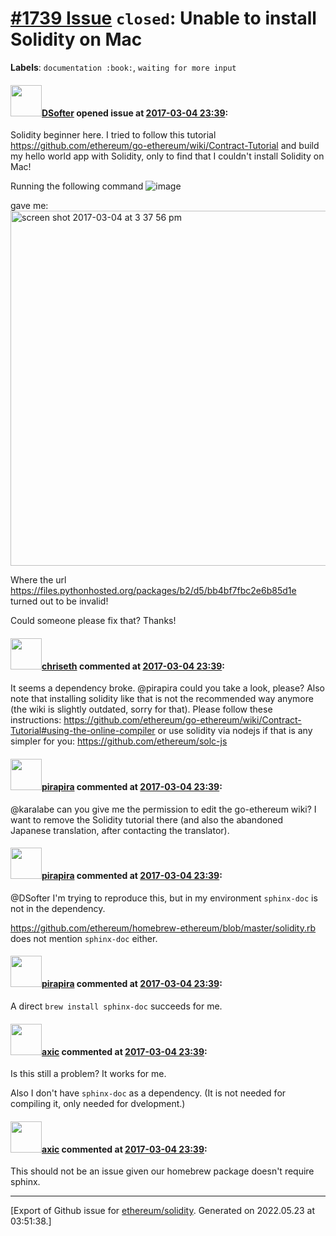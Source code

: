 # [\#1739 Issue](https://github.com/ethereum/solidity/issues/1739) `closed`: Unable to install Solidity on Mac
**Labels**: `documentation :book:`, `waiting for more input`


#### <img src="https://avatars.githubusercontent.com/u/1687829?v=4" width="50">[DSofter](https://github.com/DSofter) opened issue at [2017-03-04 23:39](https://github.com/ethereum/solidity/issues/1739):

Solidity beginner here. I tried to follow this tutorial https://github.com/ethereum/go-ethereum/wiki/Contract-Tutorial and build my hello world app with Solidity, only to find that I couldn't install Solidity on Mac!

Running the following command 
![image](https://cloud.githubusercontent.com/assets/1687829/23583131/762d5cee-00f0-11e7-8749-138db962999d.png)

gave me:
<img width="568" alt="screen shot 2017-03-04 at 3 37 56 pm" src="https://cloud.githubusercontent.com/assets/1687829/23583145/ab05c4ba-00f0-11e7-82de-cbd7a66c1096.png">

Where the url https://files.pythonhosted.org/packages/b2/d5/bb4bf7fbc2e6b85d1e turned out to be invalid!

Could someone please fix that? Thanks!

#### <img src="https://avatars.githubusercontent.com/u/9073706?v=4" width="50">[chriseth](https://github.com/chriseth) commented at [2017-03-04 23:39](https://github.com/ethereum/solidity/issues/1739#issuecomment-284361582):

It seems a dependency broke. @pirapira could you take a look, please?
Also note that installing solidity like that is not the recommended way anymore (the wiki is slightly outdated, sorry for that). Please follow these instructions: https://github.com/ethereum/go-ethereum/wiki/Contract-Tutorial#using-the-online-compiler or use solidity via nodejs if that is any simpler for you: https://github.com/ethereum/solc-js

#### <img src="https://avatars.githubusercontent.com/u/44281?u=19789513178700ad73a6cf535a40fbbfdc1ad615&v=4" width="50">[pirapira](https://github.com/pirapira) commented at [2017-03-04 23:39](https://github.com/ethereum/solidity/issues/1739#issuecomment-284878276):

@karalabe can you give me the permission to edit the go-ethereum wiki?  I want to remove the Solidity tutorial there (and also the abandoned Japanese translation, after contacting the translator).

#### <img src="https://avatars.githubusercontent.com/u/44281?u=19789513178700ad73a6cf535a40fbbfdc1ad615&v=4" width="50">[pirapira](https://github.com/pirapira) commented at [2017-03-04 23:39](https://github.com/ethereum/solidity/issues/1739#issuecomment-284879554):

@DSofter I'm trying to reproduce this, but in my environment `sphinx-doc` is not in the dependency.

https://github.com/ethereum/homebrew-ethereum/blob/master/solidity.rb does not mention `sphinx-doc` either.

#### <img src="https://avatars.githubusercontent.com/u/44281?u=19789513178700ad73a6cf535a40fbbfdc1ad615&v=4" width="50">[pirapira](https://github.com/pirapira) commented at [2017-03-04 23:39](https://github.com/ethereum/solidity/issues/1739#issuecomment-284880009):

A direct `brew install sphinx-doc` succeeds for me.

#### <img src="https://avatars.githubusercontent.com/u/20340?v=4" width="50">[axic](https://github.com/axic) commented at [2017-03-04 23:39](https://github.com/ethereum/solidity/issues/1739#issuecomment-319505761):

Is this still a problem? It works for me.

Also I don't have `sphinx-doc` as a dependency. (It is not needed for compiling it, only needed for dvelopment.)

#### <img src="https://avatars.githubusercontent.com/u/20340?v=4" width="50">[axic](https://github.com/axic) commented at [2017-03-04 23:39](https://github.com/ethereum/solidity/issues/1739#issuecomment-334470849):

This should not be an issue given our homebrew package doesn't require sphinx.


-------------------------------------------------------------------------------



[Export of Github issue for [ethereum/solidity](https://github.com/ethereum/solidity). Generated on 2022.05.23 at 03:51:38.]
